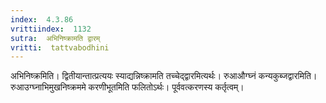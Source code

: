 ```yaml
---
index:  4.3.86
vrittiindex:  1132
sutra:  अभिनिष्क्रामति द्वारम्
vritti:  tattvabodhini 
---
```


अभिनिष्क्रमिति। द्वितीयान्तात्प्रत्ययः स्याद्यन्निष्क्रामति तच्चेद्द्वारमित्यर्थः। रुआऔग्घ्नं कन्यकुब्जद्वारमिति। रुआउग्घ्नाभिमुखनिष्क्रममे करणीभूतमिति फलितोऽर्थः। पूर्ववत्करणस्य कर्तृत्वम्।

